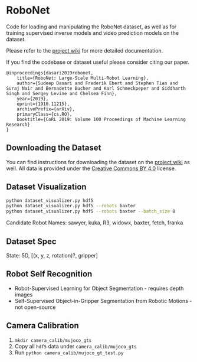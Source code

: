 # RoboNet

Code for loading and manipulating the RoboNet dataset, as well as for training supervised inverse models and video prediction models on the dataset.

Please refer to the [project wiki](https://github.com/SudeepDasari/RoboNet/wiki) for more detailed documentation.

If you find the codebase or dataset useful please consider citing our paper.

```text
@inproceedings{dasari2019robonet,
    title={RoboNet: Large-Scale Multi-Robot Learning},
    author={Sudeep Dasari and Frederik Ebert and Stephen Tian and Suraj Nair and Bernadette Bucher and Karl Schmeckpeper and Siddharth Singh and Sergey Levine and Chelsea Finn},
    year={2019},
    eprint={1910.11215},
    archivePrefix={arXiv},
    primaryClass={cs.RO},
    booktitle={CoRL 2019: Volume 100 Proceedings of Machine Learning Research}
}
```

## Downloading the Dataset

You can find instructions for downloading the dataset on the [project wiki](https://github.com/SudeepDasari/RoboNet/wiki/Getting-Started) as well. All data is provided under the [Creative Commons BY 4.0](https://creativecommons.org/licenses/by/4.0/legalcode) license.

## Dataset Visualization

```bash
python dataset_visualizer.py hdf5
python dataset_visualizer.py hdf5 --robots baxter
python dataset_visualizer.py hdf5 --robots baxter --batch_size 8
```

Candidate Robot Names: sawyer, kuka, R3, widowx, baxter, fetch, franka

## Dataset Spec

State: 5D, [(x, y, z, rotation)?, gripper]

## Robot Self Recognition

* Robot-Supervised Learning for Object Segmentation - requires depth images
* Self-Supervised Object-in-Gripper Segmentation from Robotic Motions - not open-source

## Camera Calibration

1. `mkdir camera_calib/mujoco_gts`
2. Copy all `hdf5` data under `camera_calib/mujoco_gts`
3. Run `python camera_calib/mujoco_gt_test.py`
